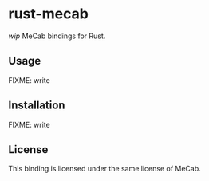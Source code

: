  rust-mecab
============

*wip* MeCab bindings for Rust.

 Usage
-------

FIXME: write

 Installation
--------------

FIXME: write

 License
---------

This binding is licensed under the same license of MeCab.
